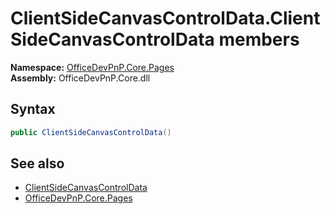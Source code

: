 # ClientSideCanvasControlData.ClientSideCanvasControlData members 
  

**Namespace:** [OfficeDevPnP.Core.Pages](OfficeDevPnP.Core.Pages.md)  
**Assembly:** OfficeDevPnP.Core.dll  
## Syntax
```C#
public ClientSideCanvasControlData()
```
## See also
- [ClientSideCanvasControlData](OfficeDevPnP.Core.Pages.ClientSideCanvasControlData.md)
- [OfficeDevPnP.Core.Pages](OfficeDevPnP.Core.Pages.md)
